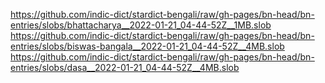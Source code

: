https://github.com/indic-dict/stardict-bengali/raw/gh-pages/bn-head/bn-entries/slobs/bhattacharya__2022-01-21_04-44-52Z__1MB.slob  
https://github.com/indic-dict/stardict-bengali/raw/gh-pages/bn-head/bn-entries/slobs/biswas-bangala__2022-01-21_04-44-52Z__4MB.slob  
https://github.com/indic-dict/stardict-bengali/raw/gh-pages/bn-head/bn-entries/slobs/dasa__2022-01-21_04-44-52Z__4MB.slob  
